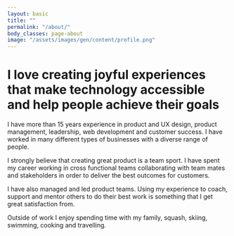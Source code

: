 ```yaml
---
layout: basic
title: ""
permalink: "/about/"
body_classes: page-about
image: "/assets/images/gen/content/profile.png"
---
```


# I love creating joyful experiences that make technology accessible and help people achieve their goals

I have more than 15 years experience in product and UX design, product management, leadership, web development and customer success. I have worked in many different types of businesses with a diverse range of people.

I strongly believe that creating great product is a team sport. I have spent my career working in cross functional teams collaborating with team mates and stakeholders in order to deliver the best outcomes for customers.

I have also managed and led product teams. Using my experience to coach, support and mentor others to do their best work is something that I get great satisfaction from.

Outside of work I enjoy spending time with my family, squash, skiing, swimming, cooking and travelling.